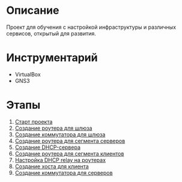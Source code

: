 # Описание

Проект для обучения с настройкой инфраструктуры и различных сервисов, открытый для развития.

# Инструментарий
- VirtualBox
- GNS3

# Этапы
1. [Старт проекта](start.md)
2. [Создание роутера для шлюза](gateway.md)
3. [Создание коммутатора для шлюза](gateway-switch.md)
4. [Создание роутера для сегмента серверов](server-router.md)
5. [Создание DHCP-сервера](dhcp.md)
6. [Создание роутера для сегмента клиентов](client-router.md)
7. [Настройка DHCP relay на роутерах](dhcp-relay.md)
8. [Создание хоста для клиента](client.md)
9. [Создание коммутатора для серверов](server-switch.md)
